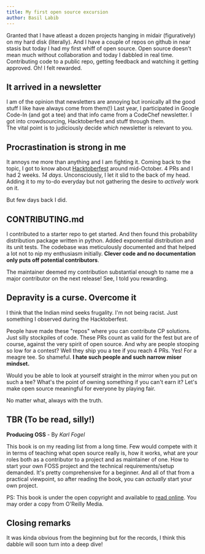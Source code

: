 ```yaml
---
title: My first open source excursion
author: Basil Labib
---
```


Granted that I have atleast a dozen projects hanging in midair (figuratively) on my hard disk (literally).
And I have a couple of repos on github in near stasis but today I had my first whiff of open source. Open source doesn't mean much without collaboration and today I dabbled in real time. Contributing code to a public repo, getting feedback and watching it getting approved. Oh! I felt rewarded.

## It arrived in a newsletter

I am of the opinion that newsletters are annoying but ironically all the good stuff I like have always come from them(!) Last year, I participated in Google Code-In (and got a tee) and that info came from a CodeChef newsletter. I got into crowdsourcing, Hacktoberfest and stuff through them.  
The vital point is to judiciously decide _which_ newsletter is relevant to you.

## Procrastination is strong in me

It annoys me more than anything and I am fighting it. Coming back to the topic, I got to know about [Hacktoberfest](https://hacktoberfest.digitalocean.com) around mid-October. 4 PRs and I had 2 weeks. _14 days_. Unconsciously, I let it slid to the back of my head. Adding it to my to-do everyday but not gathering the desire to _actively_ work on it.

But few days back I did.

## CONTRIBUTING.md

I contributed to a starter repo to get started.
And then found this probability distribution package written in python. Added exponential distribution and its unit tests. The codebase was meticulously documented and that helped a lot not to nip my enthusiasm initially. **Clever code and no documentation only puts off potential contributors**.

The maintainer deemed my contribution substantial enough to name me a major contributor on the next release! See, I told you rewarding.

## Depravity is a curse. Overcome it

I think that the Indian mind seeks frugality. I'm not being racist. Just something I observed during the Hacktoberfest.  

People have made these "repos" where you can contribute CP solutions. Just silly stockpiles of code. These PRs count as valid for the fest but are of course, against the very spirit of open source. And why are people stooping so low for a contest? Well they ship you a tee if you reach 4 PRs. Yes! For a meagre tee. So shameful. **I hate such people and such narrow miser mindset.**  

Would you be able to look at yourself straight in the mirror when you put on such a tee? What's the point of owning something if you can't earn it? Let's make open source meaningful for everyone by playing fair.

No matter what, always with the truth.

## TBR (To be read, silly!)  

**Producing OSS** - By _Karl Fogel_ 

This book is on my reading list from a long time. Few would compete with it in terms of teaching what open source really is, how it works, what are your roles both as a contributor to a project and as maintainer of one. How to start your own FOSS project and the technical requirements/setup demanded. It's pretty comprehensive for a beginner. And all of that from a practical viewpoint, so after reading the book, you can _actually_ start your own project. 

PS: This book is under the open copyright and available to [read online](https://producingoss.com). You may order a copy from O'Reilly Media.  

## Closing remarks

It was kinda obvious from the beginning but for the records, I think this dabble will soon turn into a deep dive! 
